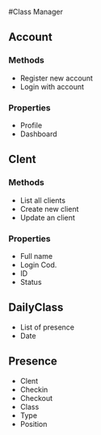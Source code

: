 #Class Manager

## Account

### Methods
- Register new account
- Login with account
### Properties
- Profile
- Dashboard

## Clent
### Methods
- List all clients
- Create new client
- Update an client
### Properties
- Full name
- Login Cod.
- ID
- Status

## DailyClass
- List of presence
- Date

## Presence
- Clent
- Checkin
- Checkout
- Class
- Type
- Position
